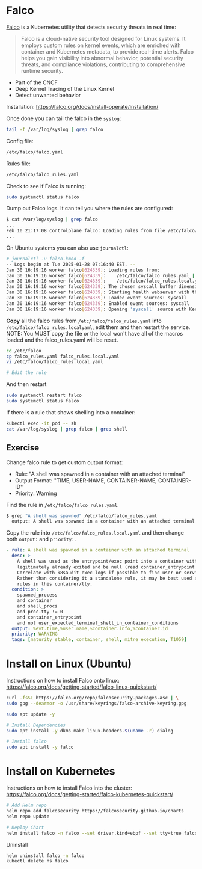 # Falco

[Falco](https://falco.org/) is a Kubernetes utility that detects security threats in real time:

>Falco is a cloud-native security tool designed for Linux systems. It employs custom rules on kernel events, which are enriched with container and Kubernetes metadata, to provide real-time alerts. Falco helps you gain visibility into abnormal behavior, potential security threats, and compliance violations, contributing to comprehensive runtime security.

- Part of the CNCF
- Deep Kernel Tracing of the Linux Kernel
- Detect unwanted behavior

Installation:
https://falco.org/docs/install-operate/installation/

Once done you can tail the falco in the `syslog`:

```sh
tail -f /var/log/syslog | grep falco
```

Config file:

```sh
/etc/falco/falco.yaml
```

Rules file:

```sh
/etc/falco/falco_rules.yaml
```

Check to see if Falco is running:

```sh
sudo systemctl status falco
```

Dump out Falco logs. It can tell you where the rules are configured:

```sh
$ cat /var/log/syslog | grep falco
...
Feb 10 21:17:08 controlplane falco: Loading rules from file /etc/falco/falco_rules.yaml:
...
```

On Ubuntu systems you can also use `journalctl`:

```sh
# journalctl -u falco-kmod -f
-- Logs begin at Tue 2025-01-28 07:16:40 EST. --
Jan 30 16:19:16 worker falco[624339]: Loading rules from:
Jan 30 16:19:16 worker falco[624339]:    /etc/falco/falco_rules.yaml | schema validation: ok
Jan 30 16:19:16 worker falco[624339]:    /etc/falco/falco_rules.local.yaml | schema validation: none
Jan 30 16:19:16 worker falco[624339]: The chosen syscall buffer dimension is: 8388608 bytes (8 MBs)
Jan 30 16:19:16 worker falco[624339]: Starting health webserver with threadiness 2, listening on 0.0.0.0:8765
Jan 30 16:19:16 worker falco[624339]: Loaded event sources: syscall
Jan 30 16:19:16 worker falco[624339]: Enabled event sources: syscall
Jan 30 16:19:16 worker falco[624339]: Opening 'syscall' source with Kernel module
```

**Copy** all the falco rules from `/etc/falco/falco_rules.yaml` into `/etc/falco/falco_rules.localyaml`, edit them and then restart the service. NOTE: You MUST copy the file or the local won't have all of the macros loaded and the falco_rules.yaml will be reset.

```sh
cd /etc/falco
cp falco_rules.yaml falco_rules.local.yaml
vi /etc/falco/falco_rules.local.yaml

# Edit the rule
```

And then restart

```sh
sudo systemctl restart falco
sudo systemctl status falco
```

If there is a rule that shows shelling into a container:

```sh
kubectl exec -it pod -- sh
cat /var/log/syslog | grep falco | grep shell
```

## Exercise

Change falco rule to get custom output format:

- Rule: "A shell was spawned in a container with an attached terminal"
- Output Format: "TIME, USER-NAME, CONTAINER-NAME, CONTAINER-ID"
- Priority: Warning

Find the rule in `/etc/falco/falco_rules.yaml`.

```sh
$ grep "A shell was spawned" /etc/falco/falco_rules.yaml
  output: A shell was spawned in a container with an attached terminal (evt_type=%evt.type user=%user.name user_uid=%user.uid user_loginuid=%user.loginuid process=%proc.name proc_exepath=%proc.exepath parent=%proc.pname command=%proc.cmdline terminal=%proc.tty exe_flags=%evt.arg.flags %container.info)
```

Copy the rule into `/etc/falco/falco_rules.local.yaml` and then change both `output:` and `priority:`.

```yaml
- rule: A shell was spawned in a container with an attached terminal
  desc: >
    A shell was used as the entrypoint/exec point into a container with an attached terminal. Parent process may have
    legitimately already exited and be null (read container_entrypoint macro). Common when using "kubectl exec" in Kubernetes.
    Correlate with k8saudit exec logs if possible to find user or serviceaccount token used (fuzzy correlation by namespace and pod name).
    Rather than considering it a standalone rule, it may be best used as generic auditing rule while examining other triggered
    rules in this container/tty.
  condition: >
    spawned_process
    and container
    and shell_procs
    and proc.tty != 0
    and container_entrypoint
    and not user_expected_terminal_shell_in_container_conditions
  output: %evt.time,%user.name,%container.info,%container.id
  priority: WARNING
  tags: [maturity_stable, container, shell, mitre_execution, T1059]
```

# Install on Linux (Ubuntu)

Instructions on how to install Falco onto linux:
https://falco.org/docs/getting-started/falco-linux-quickstart/

```sh
curl -fsSL https://falco.org/repo/falcosecurity-packages.asc | \
sudo gpg --dearmor -o /usr/share/keyrings/falco-archive-keyring.gpg

sudo apt update -y

# Install Dependencies
sudo apt install -y dkms make linux-headers-$(uname -r) dialog

# Install falco
sudo apt install -y falco
```

# Install on Kubernetes

Instructions on how to install Falco into the cluster:
https://falco.org/docs/getting-started/falco-kubernetes-quickstart/

```sh
# Add Helm repo
helm repo add falcosecurity https://falcosecurity.github.io/charts
helm repo update

# Deploy Chart
helm install falco -n falco --set driver.kind=ebpf --set tty=true falcosecurity/falco --create-namespace
```

Uninstall

```sh
helm uninstall falco -n falco
kubectl delete ns falco
```
